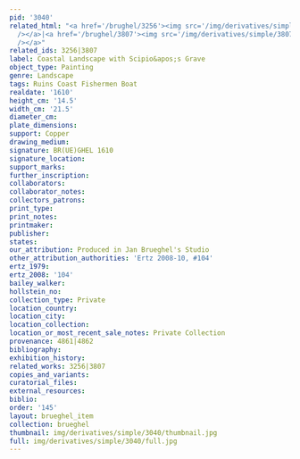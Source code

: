 ```yaml
---
pid: '3040'
related_html: "<a href='/brughel/3256'><img src='/img/derivatives/simple/3256/thumbnail.jpg'
  /></a>|<a href='/brughel/3807'><img src='/img/derivatives/simple/3807/thumbnail.jpg'
  /></a>"
related_ids: 3256|3807
label: Coastal Landscape with Scipio&apos;s Grave
object_type: Painting
genre: Landscape
tags: Ruins Coast Fishermen Boat
realdate: '1610'
height_cm: '14.5'
width_cm: '21.5'
diameter_cm: 
plate_dimensions: 
support: Copper
drawing_medium: 
signature: BR(UE)GHEL 1610
signature_location: 
support_marks: 
further_inscription: 
collaborators: 
collaborator_notes: 
collectors_patrons: 
print_type: 
print_notes: 
printmaker: 
publisher: 
states: 
our_attribution: Produced in Jan Brueghel's Studio
other_attribution_authorities: 'Ertz 2008-10, #104'
ertz_1979: 
ertz_2008: '104'
bailey_walker: 
hollstein_no: 
collection_type: Private
location_country: 
location_city: 
location_collection: 
location_or_most_recent_sale_notes: Private Collection
provenance: 4861|4862
bibliography: 
exhibition_history: 
related_works: 3256|3807
copies_and_variants: 
curatorial_files: 
external_resources: 
biblio: 
order: '145'
layout: brueghel_item
collection: brueghel
thumbnail: img/derivatives/simple/3040/thumbnail.jpg
full: img/derivatives/simple/3040/full.jpg
---
```

